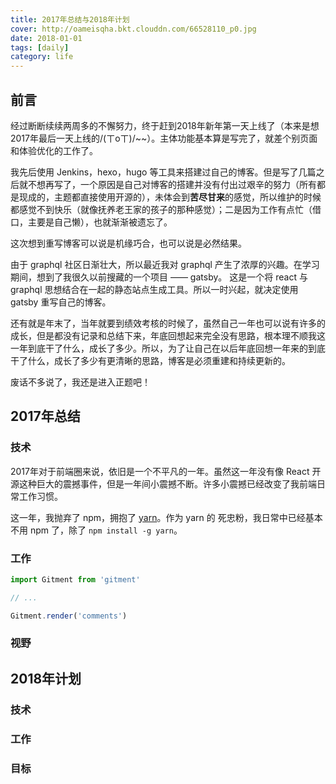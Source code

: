 ```yaml
---
title: 2017年总结与2018年计划
cover: http://oameisqha.bkt.clouddn.com/66528110_p0.jpg
date: 2018-01-01
tags: [daily]
category: life
---
```


## 前言

经过断断续续两周多的不懈努力，终于赶到2018年新年第一天上线了（本来是想2017年最后一天上线的/(ㄒoㄒ)/~~）。主体功能基本算是写完了，就差个别页面和体验优化的工作了。

我先后使用 Jenkins，hexo，hugo 等工具来搭建过自己的博客。但是写了几篇之后就不想再写了，一个原因是自己对博客的搭建并没有付出过艰辛的努力（所有都是现成的，主题都直接使用开源的），未体会到**苦尽甘来**的感觉，所以维护的时候都感觉不到快乐（就像抚养老王家的孩子的那种感觉）；二是因为工作有点忙（借口，主要是自己懒），也就渐渐被遗忘了。

这次想到重写博客可以说是机缘巧合，也可以说是必然结果。

由于 graphql 社区日渐壮大，所以最近我对 graphql 产生了浓厚的兴趣。在学习期间，想到了我很久以前搜藏的一个项目 —— gatsby。 这是一个将 react 与 graphql 思想结合在一起的静态站点生成工具。所以一时兴起，就决定使用 gatsby 重写自己的博客。

还有就是年末了，当年就要到绩效考核的时候了，虽然自己一年也可以说有许多的成长，但是都没有记录和总结下来，年底回想起来完全没有思路，根本理不顺我这一年到底干了什么，成长了多少。所以，为了让自己在以后年底回想一年来的到底干了什么，成长了多少有更清晰的思路，博客是必须重建和持续更新的。

废话不多说了，我还是进入正题吧！


## 2017年总结

### 技术

2017年对于前端圈来说，依旧是一个不平凡的一年。虽然这一年没有像 React 开源这种巨大的震撼事件，但是一年间小震撼不断。许多小震撼已经改变了我前端日常工作习惯。

这一年，我抛弃了 npm，拥抱了 [yarn](https://yarnpkg.com/lang/zh-hans/)。作为 yarn 的 死忠粉，我日常中已经基本不用 npm 了，除了 `npm install -g yarn`。

### 工作

```javascript
import Gitment from 'gitment'

// ...

Gitment.render('comments')
```

### 视野


## 2018年计划

### 技术

### 工作

### 目标
